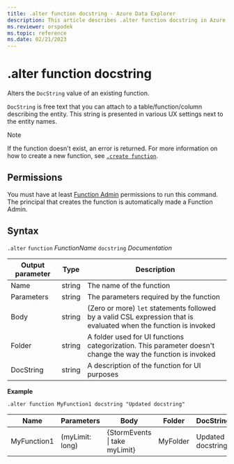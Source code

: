 ```yaml
---
title: .alter function docstring - Azure Data Explorer
description: This article describes .alter function docstring in Azure Data Explorer.
ms.reviewer: orspodek
ms.topic: reference
ms.date: 02/21/2023
---
```

# .alter function docstring

Alters the `DocString` value of an existing function.

`DocString` is free text that you can attach to a table/function/column describing the entity. This string is presented in various UX settings next to the entity names.

> [!NOTE]
> If the function doesn't exist, an error is returned. For more information on how to create a new function, see [`.create function`](create-function.md).

## Permissions

You must have at least [Function Admin](../management/access-control/role-based-access-control.md) permissions to run this command. The principal that creates the function is automatically made a Function Admin.

## Syntax

`.alter` `function` *FunctionName* `docstring` *Documentation*

|Output parameter |Type |Description
|---|---|--- 
|Name  |string |The name of the function
|Parameters  |string |The parameters required by the function
|Body  |string |(Zero or more) `let` statements followed by a valid CSL expression that is evaluated when the function is invoked
|Folder|string|A folder used for UI functions categorization. This parameter doesn't change the way the function is invoked
|DocString|string|A description of the function for UI purposes

**Example** 

```kusto
.alter function MyFunction1 docstring "Updated docstring"
```
    
|Name |Parameters |Body|Folder|DocString
|---|---|---|---|---
|MyFunction1 |(myLimit: long)| {StormEvents &#124; take myLimit}|MyFolder|Updated docstring|
